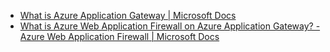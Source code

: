- [What is Azure Application Gateway | Microsoft Docs](https://docs.microsoft.com/en-us/azure/application-gateway/overview)
- [What is Azure Web Application Firewall on Azure Application Gateway? - Azure Web Application Firewall | Microsoft Docs](https://docs.microsoft.com/en-us/azure/web-application-firewall/ag/ag-overview)
